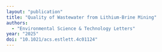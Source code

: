 ```yaml
---
layout: "publication"
title: "Quality of Wastewater from Lithium-Brine Mining"
authors:
  - "Environmental Science & Technology Letters"
year: "2025"
doi: "10.1021/acs.estlett.4c01124"
---
```



